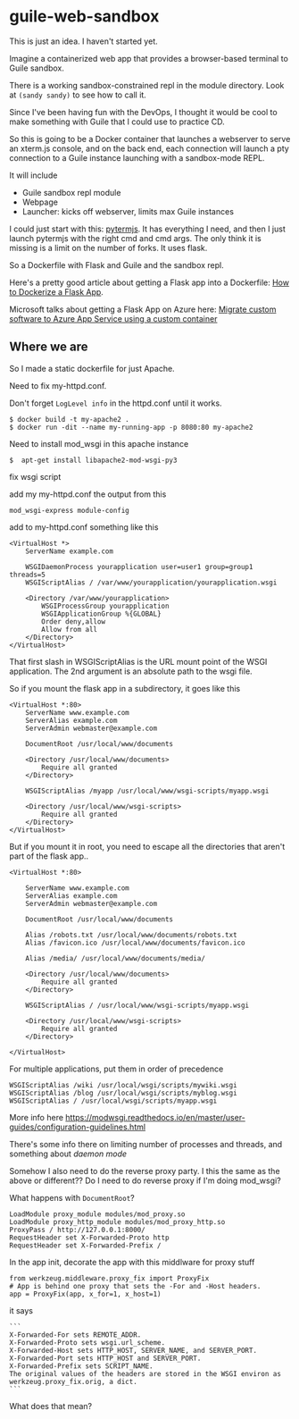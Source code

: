 [comment]: <> (    |         |         |         |         |         |          |)
# guile-web-sandbox

This is just an idea. I haven't started yet.

Imagine a containerized web app that provides a browser-based terminal to
Guile sandbox.

There is a working sandbox-constrained repl in the module directory.  Look at
```(sandy sandy)``` to see how to call it.

Since I've been having fun with the DevOps, I thought it would be cool to make
something with Guile that I could use to practice CD.

So this is going to be a Docker container that launches a webserver to serve an
xterm.js console, and on the back end, each connection will launch a pty
connection to a Guile instance launching with a sandbox-mode REPL.

It will include
- Guile sandbox repl module
- Webpage
- Launcher: kicks off webserver, limits max Guile instances

I could just start with this: [pytermjs](https://github.com/cs01/pyxtemjs).
It has everything I need, and then I just launch pytermjs with the right 
cmd and cmd args.  The only think it is missing is a limit on the number of
forks.  It uses flask.

So a Dockerfile with Flask and Guile and the sandbox repl.

Here's a pretty good article about getting a Flask app into a Dockerfile:
[How to Dockerize a Flask App](https://www.freecodecamp.org/news/how-to-dockerize-a-flask-app/).

Microsoft talks about getting a Flask App on Azure here:
[Migrate custom software to Azure App Service using a custom container](https://learn.microsoft.com/en-us/azure/app-service/tutorial-custom-container?tabs=azure-cli&pivots=container-linux)

## Where we are

So I made a static dockerfile for just Apache.

Need to fix my-httpd.conf.

Don't forget `LogLevel info` in the httpd.conf until it works.

```
$ docker build -t my-apache2 .
$ docker run -dit --name my-running-app -p 8080:80 my-apache2
```

Need to install mod_wsgi in this apache instance

```
$  apt-get install libapache2-mod-wsgi-py3
```

fix wsgi script

add my my-httpd.conf the output from this 

```
mod_wsgi-express module-config
```

add to my-httpd.conf something like this

```
<VirtualHost *>
    ServerName example.com

    WSGIDaemonProcess yourapplication user=user1 group=group1 threads=5
    WSGIScriptAlias / /var/www/yourapplication/yourapplication.wsgi

    <Directory /var/www/yourapplication>
        WSGIProcessGroup yourapplication
        WSGIApplicationGroup %{GLOBAL}
        Order deny,allow
        Allow from all
    </Directory>
</VirtualHost>
```

That first slash in WSGIScriptAlias is the URL mount point of the WSGI application.
The 2nd argument is an absolute path to the wsgi file.

So if you mount the flask app in a subdirectory, it goes like this

```
<VirtualHost *:80>
    ServerName www.example.com
    ServerAlias example.com
    ServerAdmin webmaster@example.com

    DocumentRoot /usr/local/www/documents

    <Directory /usr/local/www/documents>
        Require all granted
    </Directory>

    WSGIScriptAlias /myapp /usr/local/www/wsgi-scripts/myapp.wsgi

    <Directory /usr/local/www/wsgi-scripts>
        Require all granted
    </Directory>
</VirtualHost>
```

But if you mount it in root, you need to escape all the directories that aren't part of
the flask app..

```
<VirtualHost *:80>

    ServerName www.example.com
    ServerAlias example.com
    ServerAdmin webmaster@example.com

    DocumentRoot /usr/local/www/documents

    Alias /robots.txt /usr/local/www/documents/robots.txt
    Alias /favicon.ico /usr/local/www/documents/favicon.ico

    Alias /media/ /usr/local/www/documents/media/

    <Directory /usr/local/www/documents>
        Require all granted
    </Directory>

    WSGIScriptAlias / /usr/local/www/wsgi-scripts/myapp.wsgi

    <Directory /usr/local/www/wsgi-scripts>
        Require all granted
    </Directory>

</VirtualHost>
```

For multiple applications, put them in order of precedence

```
WSGIScriptAlias /wiki /usr/local/wsgi/scripts/mywiki.wsgi
WSGIScriptAlias /blog /usr/local/wsgi/scripts/myblog.wsgi
WSGIScriptAlias / /usr/local/wsgi/scripts/myapp.wsgi
```

More info here https://modwsgi.readthedocs.io/en/master/user-guides/configuration-guidelines.html

There's some info there on limiting number of processes and threads, and something about *daemon mode*

Somehow I also need to do the reverse proxy party. I this the same as the above or different??
Do I need to do reverse proxy if I'm doing mod_wsgi?

What happens with `DocumentRoot`?

```
LoadModule proxy_module modules/mod_proxy.so
LoadModule proxy_http_module modules/mod_proxy_http.so
ProxyPass / http://127.0.0.1:8000/
RequestHeader set X-Forwarded-Proto http
RequestHeader set X-Forwarded-Prefix /
```

In the app init, decorate the app with this middlware for proxy stuff

```
from werkzeug.middleware.proxy_fix import ProxyFix
# App is behind one proxy that sets the -For and -Host headers.
app = ProxyFix(app, x_for=1, x_host=1)
```

it says

    ```
    X-Forwarded-For sets REMOTE_ADDR.
    X-Forwarded-Proto sets wsgi.url_scheme.
    X-Forwarded-Host sets HTTP_HOST, SERVER_NAME, and SERVER_PORT.
    X-Forwarded-Port sets HTTP_HOST and SERVER_PORT.
    X-Forwarded-Prefix sets SCRIPT_NAME.
    The original values of the headers are stored in the WSGI environ as werkzeug.proxy_fix.orig, a dict.
    ```
    
What does that mean?
